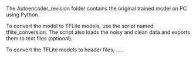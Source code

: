 
The Autoencoder_revision folder contains the original trained model on PC using Python.                    

To convert the model to TFLite models, use the script named tflite_conversion. The script also loads the noisy and clean data and exports them to text files (optional).     

To convert the TFLite models to header files, .....        
